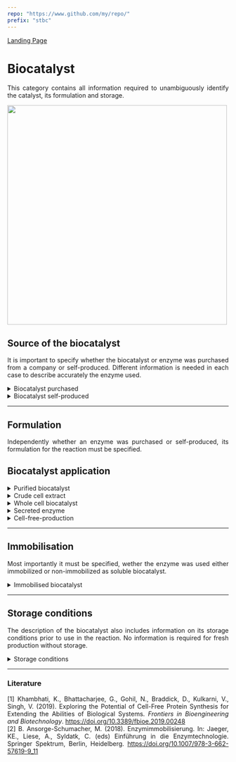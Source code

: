 ```yaml
---
repo: "https://www.github.com/my/repo/"
prefix: "stbc"
---
```


[Landing Page](/Readme.md)

<div align="justify">

# Biocatalyst

This category contains all information required to unambiguously identify the catalyst, its formulation and storage.

<img src="https://github.com/user-attachments/assets/65a2332a-85f9-45f5-a078-61a421f54fac" width="500">


## Source of the biocatalyst

It is important to specify whether the biocatalyst or enzyme was purchased from a company or self-produced. Different information is needed in each case to describe accurately the enzyme used.

<details> <Summary>Biocatalyst purchased</Summary>

### BiocatalystPurchased

Important information to characterize the biocatalyst and determine its origin.

- __name__
  - Type: string
  - Description: The name of the biocatalyst can be either generic based on the catalyzed reaction, for example, 'lipase', named after substrate specificty such as 'lactase', or more specifically by describing the genus and species e.g. 'Bacillus subtilis protease', sometimes it also can be a number letter combination such as 'CHMO-M15', a abberviation, such as 'EaGK, KatG' or common names such as 'trypsin'.

- __ec_number__
  - Type: string
  - Description: Numerical classification system that categorizes enzymes based on their biochemical function and reaction mechanism, such as EC 3.1.4.12.

- __molecular_weight__
  - Type: float
  - Minimum: 0.0
  - Description: The molecular weight (M<sub>W</sub>) refer to the sum of the atomic weights of the atoms in a molecule and therefore describes the mass of an enzyme.

- __molecular_weight_unit__
  - Type: string
  - Description: The enzyme size or molar weight is typically expressed in kDa (kilodaltons) or Da (dalton).

- __catalyzed_reaction__
  - Type: string
  - Description: The chemical reaction catalyzed by the biocatalyst.

- __sequence_amino_acid__
  - Type: string
  - Description: The amino acid sequence of the biocatalyst. The amino acid sequence can be represented in either a three-letter or one-letter code. For instance, "Ala-Ser-Gly" corresponds to the three-letter code, while "ASG" represents the same sequence in the one-letter code. One of the databases commonly used for storing and retrieving amino acid sequences is the UniProt database (https://www.uniprot.org/). UniProt provides extensive information on protein sequences, including their one-letter and three-letter amino acid codes, allowing researchers to access and analyze various protein sequences.

- __sequence_DNA__
  - Type: string
  - Description: The DNA sequence of the biocatalyst including any tags and linkers. DNA sequence consisted out of Adenine (A), Thymine (T), Cytosine (C), and Guanine (G), e.g., ATGGAT.

- __origin_organism__
  - Type: string
  - Description: The specific species or source from which the enzyme is derived or isolated. It includes information about the genus and species of the organism. However, the cell type from which the biocatalyst is derived could be bacterial, as well as plant, animal, or other sources. Organism names are usually written in italic and consisted out of two words; however can be also shortern to the inital letter of the organismn and the second word for bacteria e.g. E. coli, B. subitlis, Acinetobacter johnsonii.  (__if_applicable__)

- __supplier__
  - Type: string
  - Description: Information about the supplier from which the enzyme was purchased. If possible, a reference for the purchased biocatalyst should also be provided. A good indicator is that the company name of the supplier is mentioned, e.g from [company name], purchased from [company name], or according to the manufacturer.

- __production_organism__
  - Type: string
  - Description: Information about the organism in which the biocatalyst was produced is crucial in the context of heterologous gene expression. Organism names are usually written in italic and consisted out of two words; however can be also shortern to the inital letter of the organismn and the second word for bacteria e.g. Escherichia coli or E. coli or yest e.g. Komagataella phaffii or K. phaffii are commen production organisms.

- __posttranslational_modification__
  - Type: string
  - Description: Information about any chemical modifications or alterations that occur to the biocatalyst's protein structure after translation, such as phosphorylation, glycosylation, acetylation, methylation, ubiquitination and other modifications.

- __purity__
  - Type: float
  - Description: Purity of enzymes typically expressed in percentage (%). It is usually stated as the percentage of the pure enzyme or active component relative to the total mass of the enzyme preparation.

- __purity_specification__
  - Type: string
  - Description: Description of how the purity of the biocatalyst was determined. In case of purchased enzymes, this information is often available from the product specification sheet.

- __formulation__
  - Type: string
  - Description: Describes the physical and chemical state in which the biocatalyst is provided or used. This includes whether the enzyme is in a dissolved state (e.g., in aqueous or organic solvents) or as a solid form (e.g., lyophilized powder, immobilized on a carrier). For dissolved formulations, specify the buffer composition, including all components with concentrations and pH (e.g., 50 mM Tris-HCl, 200 mM NaCl, 10% glycerol, pH 8.0). Organic solvents (e.g., DMSO, ethanol) may also be included if applicable. For solid formulations, indicate the physical form (e.g., lyophilized, spray-dried, immobilized).


</details>

<details> <Summary>Biocatalyst self-produced</Summary>

### BiocatalystSelfProduced

Important information to characterize the biocatalyst and to describe it clearly.

- __name__
  - Type: string
  - Description: Description: The name of the biocatalyst can be either generic based on the catalyzed reaction, for example, 'lipase', named after substrate specificty such as 'lactase', or more specifically by describing the genus and species e.g. 'Bacillus subtilis protease', sometimes it also can be a number letter combination such as 'CHMO-M15', a abberviation, such as 'EaGK, KatG' or common names such as 'trypsin'.

- __ec_number__
  - Type: string
  - Description: Numerical classification system that categorizes enzymes based on their biochemical function and reaction mechanism, such as EC 3.1.4.12.

- __molecular_weight__
  - Type: float
  - Minimum: 0.0
  - Description: The molecular weight (M<sub>W</sub>) refer to the sum of the atomic weights of the atoms in a molecule and therefore describes the mass of an enzyme.

- __molecular_weight_unit__
  - Type: string
  - Description: The enzyme size or molar weight is typically expressed in kDa (kilodaltons) or Da (Dalton).

- __catalyzed_reaction__
  - Type: string
  - Description: The chemical reaction catalyzed by the biocatalyst.

- __sequence_amino_acid__
  - Type: string
  - Description: The amino acid sequence of the biocatalyst. The amino acid sequence can be represented in either a three-letter or one-letter code. For instance, "Ala-Ser-Gly" corresponds to the three-letter code, while "ASG" represents the same sequence in the one-letter code. One of the databases commonly used for storing and retrieving amino acid sequences is the UniProt database (https://www.uniprot.org/). UniProt provides extensive information on protein sequences, including their one-letter and three-letter amino acid codes, allowing researchers to access and analyze various protein sequences.

- __sequence_DNA__
  - Type: string
  - Description: The DNA sequence of the biocatalyst including any tags and linkers. DNA sequence consisted out of Adenine (A), Thymine (T), Cytosine (C), and Guanine (G), e.g., ATGGAT.

- __sequence_plasmid__
  - Type: string
  - Description: The DNA sequence of the plasmid used to produce the biocatalyst. The sequence can be provided in plain text or as a database ID. The name of a plasmid starts with a small p follwoed by letters and numbers.

- __plasmid_specifications__
  - Type: string
  - Description: All DNA sequence changes (e.g. codon optimization for _E. coli_, insertion of affinity tags e.g. His-Tag, sequence truncation, etc.) should be provided.

- __origin_organism__
  - Type: string
  - Description: The specific species or source from which the enzyme is derived or isolated. It includes information about the genus and species of the organism. However, the cell type from which the biocatalyst is derived could be bacterial, as well as plant, animal, or other sources. Organism names are usually written in italic and consisted out of two words; however can be also shortern to the inital letter of the organismn and the second word for bacteria e.g. E. coli, B. subitlis, Acinetobacter johnsonii. (__if_applicable__)

- __production_organism__
  - Type: string
  - Description: Information about the organism in which the biocatalyst was produced is crucial in the context of heterologous gene expression. Organism names are usually written in italic and consisted out of two words; however can be also shortern to the inital letter of the organismn and the second word for bacteria e.g. Escherichia coli or E. coli or yest e.g. Komagataella phaffii or K. phaffii are commen production organisms.

- __posttranslational_modification__
  - Type: string
  - Description: Information about any chemical modifications or alterations that occur to the biocatalyst's protein structure after translation, such as phosphorylation, glycosylation, acetylation, methylation, ubiquitination and other modifications.

- __purity__
  - Type: float
  - Description: Purity of enzymes typically expressed in percentage (%). It is usually stated as the percentage of the pure enzyme or active component relative to the total mass of the enzyme preparation.

- __purity_specification__
  - Type: string
  - Description: The choice of method for the purity determination depends on the type of enzyme and the available resources and may include gel electrophoresis, HPLC, ELISA, Western blotting, etc.

- __purification_method__
  - Type: string
  - Description: The choice of purification methods is diverse and can impact the enzyme, with possible methods including chromatographic techniques, such as immobilized metal affinity chromatography (IMAC) or ion exchange chomatogrfie (IEX), precipitation, high performance liquid chromatography (HPLC), ultrafiltration, dialysis, salt fractionation, etc..

- __formulation__
  - Type: string
  - Description: Describes the physical and chemical state in which the biocatalyst is provided or used. This includes whether the enzyme is in a dissolved state (e.g., in aqueous or organic solvents) or as a solid form (e.g., lyophilized powder, immobilized on a carrier). For dissolved formulations, specify the buffer composition, including all components with concentrations and pH (e.g., 50 mM Tris-HCl, 200 mM NaCl, 10% glycerol, pH 8.0). Organic solvents (e.g., DMSO, ethanol) may also be included if applicable. For solid formulations, indicate the physical form (e.g., lyophilized, spray-dried, immobilized).
<hr>

- __special_treatment__
  - Type: string
  - Description: If there are any other specific methods, procedures, characteristics or aspects related to the biocatalyst that are important for reproducibility and are not described by the aforementioned metadata, they should be explained here.

</details>

<hr>

## Formulation

Independently whether an enzyme was purchased or self-produced, its formulation for the reaction must be specified.

## Biocatalyst application

<details> <Summary>Purified biocatalyst</Summary>

### PurifiedBiocatalyst

The soluble enzyme refers to purified enzyme.

- __concentration__
  - Type: float
  - Minimum: 0
  - Description: Concentration of the biocatalyst.

- __concentration_unit__
  - Type: string
  - Description: Concentration of the biocatalyst is typically expressed in g/L (grams per liter).

- __concentration_determination_method__
  - Type: string
  - Description: It is important to specify the method used for concentration determination. There are various methods available for the determination of the enzyme concentration in solution e.g., the Bradford method, Lowry method, UV absorption, activity assays, ELISA, etc.

- __activity__
  - Type: float
  - Description: The activity of the biocatalyst can be expressed either as volumetric activity, which considers the total activity of the enzyme in the solution, or as specific activity, which takes into account the enzyme's purity and indicates the activity of an enzyme per unit of enzyme protein or enzyme mass. If the biocatalyst has been purchased, it is advisable to look up more precise information (e.g. via an SOP) regarding the activities specified by the manufacturer, as these may differ from the values determined by yourself (different activity assays can lead to different activity values). In addition, the loss of activity of the biocatalyst over the storage period should be taken into account.

- __activity_unit__
  - Type: string
  - Description: The enzyme's activity can be expressed either as specific activity [U/mg] (Units per milligram) or as volumetric activity [U/mL] (Units per milliliter) or as k<sub>cat</sub> [time<sup>-1</sup>] (catalytic const. or turnover number).

- __activity_determination_method__
  - Type: string
  - Description: Enzyme activity can be measured in various ways, including spectrophotometrically, colorimetrically, fluorometrically, assays and using biosensors, etc.

- __formulation__
  - Type: string
  - Description: Describes the physical and chemical state in which the biocatalyst is provided or used. This includes whether the enzyme is in a dissolved state (e.g., in aqueous or organic solvents) or as a solid form (e.g., lyophilized powder, immobilized on a carrier). For dissolved formulations, specify the buffer composition, including all components with concentrations and pH (e.g., 50 mM Tris-HCl, 200 mM NaCl, 10% glycerol, pH 8.0). Organic solvents (e.g., DMSO, ethanol) may also be included if applicable. For solid formulations, indicate the physical form (e.g., lyophilized, spray-dried, immobilized).

<hr>

- __special_treatment__
  - Type: string
  - Description: If there are any other specific methods, procedures, characteristics or aspects related to the biocatalyst that are important for reproducibility and are not described by the aforementioned metadata,       they should be explained here.

</details>

<details> <Summary>Crude cell extract</Summary>

### CrudeCellExtract

- __cell_disruption_process__
  - Type: string
  - Description: Cell disruption processes and methods include various techniques such as mechanical disruption (e.g., grinding, homogenization, ultrasonication, french press), chemical disruption (e.g., detergents, enzymes), physical techniques (e.g., electroporation, high-pressure homogenization, thermal treatment) to break cell walls and release cell contents.

- __concentration__
  - Type: float
  - Minimum: 0.0
  - Description: Concentration of the biocatalyst.

- __concentration_unit__
  - Type: string
  - Description: Concentration of the biocatalyst is typically expressed in g/L (grams per liter).

- __concentration_determination_method__
  - Type: string
  - Description: It is important to specify the type of concentration determination. There are numerous methods available to determine protein content, yet only a few are suitable for estimating or determining the protein content of the target protein within a mixture. Some of these methods include activity assays or the Western blotting technique, which relies on prior SDS-PAGE and antibody binding for detection.


 <hr>

- __special_treatment__
  - Type: string
  - Description: If there are any other specific methods, procedures, characteristics or aspects related to the biocatalyst that are important for reproducibility and are not described by the aforementioned metadata,       they should be explained here.

</details>

<details> <Summary>Whole cell biocatalyst</Summary>

### WholeCellBiocatalyst

- __harvesting_method__
  - Type: string
  - Description: In biotechnological processes, there are various methods for harvesting cells, including centrifugation, filtration, precipitation, etc.

- __concentration__
  - Type: float
  - Minimum: 0.0
  - Description: In the case of whole-cell catalysts, the cell concentration or cell mass is commonly used as a measure.

- __concentration_unit__
  - Type: string
  - Description: In case of lyophilized cells, the quantity of lyophilized cells can be specified in g (grams) or kg (kilograms). If wet cells are used, the cell concentration can be indicated in cells/mL (cells per milliliter) or cells/g (cells per gram) of wet cell weight. Other common indications of the concentration of wet cells as biocatalysts are the cell concentration in g/L (grams per liter) or OD (optical density).

- __concentration_determination_method__
  - Type: string
  - Description: Specify the method for cell number per cell weight determination (e.g., flow cytometry, weight of dry biomass, spectrophotometry).

- __formulation__
  - Type: string
  - Description: When applying a whole cell biocatalyst, there are various options. Cultivated cells can be lyophilized or used as wet cells after separation from the medium.

 <hr>

- __special_treatment__
  - Type: string
  - Description: If there are any other specific methods, procedures, characteristics or aspects related to the biocatalyst that are important for reproducibility and are not described by the aforementioned metadata,       they should be explained here.

</details>

<details> <Summary>Secreted enzyme</Summary>

### SecretedEnzyme

- __separation_method__
  - Type: string
  - Description: There are various methods to separate the supernatant from the cells, common methods include centrifugation, filtration, sedimentation, etc.

- __concentration__
  - Type: float
  - Minimum: 0.0
  - Description: Concentration of the biocatalyst.

- __concentration_unit__
  - Type: string
  - Description: Concentration of the biocatalyst is typically expressed in g/L (grams per liter).

- __concentration_determination_method__
  - Type: string
  - Description: It is important to specify the type of concentration determination. There are numerous methods available to determine protein content, yet only a few are suitable for estimating or determining the protein content of the target protein within a mixture. Some of these methods include activity assays or the Western blotting technique, which relies on prior SDS-PAGE and antibody binding for detection.

 <hr>

- __special_treatment__
  - Type: string
  - Description: If there are any other specific methods, procedures, characteristics or aspects related to the biocatalyst that are important for reproducibility and are not described by the aforementioned metadata,       they should be explained here.

</details>

<details> <Summary>Cell-free-production</Summary>

### CellFreeProduction

Cell-free enzyme production or gene expression refers to a process where the synthesis of the biocatalyst occurs outside of living cells. This technique involves extracting cellular components, such as ribosomes, DNA, RNA, and other necessary cellular machinery, and using them in a controlled environment (usually in vitro) to produce proteins or enzymes. For further information see, e.g. [Khambhati _et al._<sup>1</sup>]( https://doi.org/10.3389/fbioe.2019.00248).

- __source_of_cellfree_extract__
  - Type: string
  - Description: Specifiy the organism or cell type from which the cell-free extract is derived (e.g., by describing the genus and species). These could be bacterial, plant, animal, or another sources. If available, reference can be made to an appropriate database entry.

- __concentration__
  - Type: float
  - Minimum: 0.0
  - Description: Concentration of the biocatalyst.

- __concentration_unit__
  - Type: string
  - Description: Concentration of the biocatalyst is typically expressed in g/L (grams per liter).

- __concentration_determination_method__
  - Type: string
  - Description: It is important to specify the type of concentration determination. There are numerous methods available to determine protein content, yet only a few are suitable for estimating or determining the protein content of the target protein within a mixture. Some of these methods include activity assays or the Western blotting technique, which relies on prior SDS-PAGE and antibody binding for detection.

<hr>

- __special_treatment__
  - Type: string
  - Description: If there are any other specific methods, procedures, characteristics or aspects related to the biocatalyst that are important for reproducibility and are not described by the aforementioned metadata,       they should be explained here.

</details>

<hr>

## Immobilisation

Most importantly it must be specified, wether the enzyme was used either immobilized or non-immobilized as soluble biocatalyst.

<details> <Summary>Immobilised biocatalyst</Summary>

### Immobilised biocatalyst

- __biocatalyst__
  - Type: string
  - Description: When it comes to the immobilization method, it is also important to mention how the biocatalyst to be immobilized is present (for example, as a purified enzyme, or as a crude cell extract, etc.).

- __immobilisation_chemistry__
  - Type: string
  - Description: This aspect denotes the specific chemical methods or techniques used to attach the enzymes onto the chosen base material. Different immobilization chemistries involve various covalent or non-covalent       bonding strategies, including crosslinking, adsorption, covalent bonding, encapsulation, specific binding via (affinity)tag, or entrapment.

- __carrier_material__
  - Type: string
  - Description: If a support material, base, or carrier was utilized, it is necessary to specify the material's name (e.g., gel, membrane, particle) along with the supplier and further product details (__if_applicable__)

- __linkers__
  - Type: string
  - Description: Linkers are chemical compounds used to establish a connection or bridge between the enzymes and the carrier material. These linkers play a vital role in stabilizing the immobilized enzymes and can           influence the efficiency and functionality of the immobilization process. They facilitate binding between the enzymes and the carrier material, promoting a stable and active biocatalyst structure. Common and            widespread linkers are spacer molecules, crosslinkers, avidin-biotin or silane coupling agents. (__if_applicable__)

- __immobilisation_method__
  - Type: string
  - Description: Specify further details regarding the immobilisation method of the enzyme. For a comprehensive report around the technical key data of the immobilization process or method, see literature for further              information, e.g. [Ansorge-Schumacher<sup>2</sup>](https://doi.org/10.1007/978-3-662-57619-9_11).

- __purification_method__
  - Type: string
  - Description: The purification methods can vary depending on whether it involves whole cells or free enzymes. In the case of whole cells, methods such as centrifugation, filtration, or flow cytometry can be              employed. In the case of free enzymes, methods like cell lysis, filtration, chromatography, and precipitation, among others, may be used.

- __concentration__
  - Type: float
  - Minimum: 0.0
  - Description: Concentration of the biocatalyst or the whole cells on the immobilised phase.

- __concentration_unit__
  - Type: string
  - Description: For immobilized enzymes, the concentration is often quantified in terms of enzyme activity per volume (e.g., units per milliliter, U/mL) or weight measurements such as milligrams or grams per liter (mg/L or g/L). When referring to immobilized cells (not the enzymes themselves), units of cells/mL (cells per milliliter) or cells/g (cells per gram) are commonly utilized.

- __concentration_determination_method__
  - Type: string
  - Description: Various methods are available to determine the concentration of immobilized enzymes or cells. For immobilized enzymes, methods such as protein measurement or enzymatic activity assays can be used. The protein determination can be determined on the carrier material using a BCA test or as a differential measurement using the Bradford method, $\Delta$<sub>280</sub> or also after detachment of the enzyme from the carrier material. An activity measurement is best suited as it provides the activity per gram of immobilized material. For immobilized cells, methods like flow cytometry or biomass measurement are applicable.

<hr>

- __special_treatment__
  - Type: string
  - Description: If there are any other specific methods, procedures, characteristics or aspects related to the biocatalyst that are important for reproducibility and are not described by the aforementioned metadata,       they should be explained here.

</details>


<hr>

## Storage conditions

The description of the biocatalyst also includes information on its storage conditions prior to use in the reaction. No information is required for fresh production without storage.

<details> <Summary>Storage conditions</Summary>

### StorageConditions

- __temperature__
  - Type: float
  - Description: The temperature at which the reactant is stored.

- __temperature_unit__
  - Type: string
  - Description: The temperature can be specified in units such as K, °C, or °F.

- __storage_start__
  - Type: date
  - Description: The date since the biocatalyst has been stored.

- __additives__
  - Type: string
  - Description: Additives for the storage of biocatalyst can include antioxidants, stabilizers, drying agent, or even inert gases (argon, nitrogen), among others.

- __drying_method__
  - Type: string
  - Description: For biocatalysts, various drying methods are employed (e.g., freeze-drying, also known as lyophilization, spray-drying, a method that involves atomizing a solution into small particles before drying, or vacuum drying, which removes moisture through low-pressure conditions). (__if_applicable__)

<hr>

- __special_treatment__
  - Type: string
  - Description: If there are any other specific characteristics or aspects related to the biocatalyst that are important for reproducibility and are not described by the aforementioned metadata, they should be             explained here.


</details>

<hr>

### Literature

[1] Khambhati, K., Bhattacharjee, G., Gohil, N., Braddick, D., Kulkarni, V., Singh, V. (2019). Exploring the Potential of Cell-Free Protein Synthesis for Extending the Abilities of Biological Systems. _Frontiers in Bioengineering and Biotechnology_. https://doi.org/10.3389/fbioe.2019.00248 <br>
[2] B. Ansorge-Schumacher, M. (2018). Enzymimmobilisierung. In: Jaeger, KE., Liese, A., Syldatk, C. (eds) Einführung in die Enzymtechnologie. Springer Spektrum, Berlin, Heidelberg. https://doi.org/10.1007/978-3-662-57619-9_11


</div>
